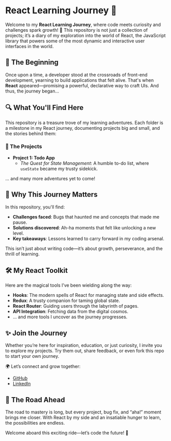 # React Learning Journey 🚀

Welcome to my **React Learning Journey**, where code meets curiosity and challenges spark growth! 🌟 This repository is not just a collection of projects; it’s a diary of my exploration into the world of React, the JavaScript library that powers some of the most dynamic and interactive user interfaces in the world.

## 🌌 The Beginning

Once upon a time, a developer stood at the crossroads of front-end development, yearning to build applications that felt alive. That's when **React** appeared—promising a powerful, declarative way to craft UIs. And thus, the journey began…

## 🔍 What You'll Find Here

This repository is a treasure trove of my learning adventures. Each folder is a milestone in my React journey, documenting projects big and small, and the stories behind them:

### 📝 The Projects

- **Project 1: Todo App**
  - _The Quest for State Management_: A humble to-do list, where `useState` became my trusty sidekick.

… and many more adventures yet to come!

## 🌟 Why This Journey Matters

In this repository, you'll find:

- **Challenges faced**: Bugs that haunted me and concepts that made me pause.
- **Solutions discovered**: Ah-ha moments that felt like unlocking a new level.
- **Key takeaways**: Lessons learned to carry forward in my coding arsenal.

This isn’t just about writing code—it’s about growth, perseverance, and the thrill of learning.

## 🛠️ My React Toolkit

Here are the magical tools I’ve been wielding along the way:

- **Hooks**: The modern spells of React for managing state and side effects.
- **Redux**: A trusty companion for taming global state.
- **React Router**: Guiding users through the labyrinth of pages.
- **API Integration**: Fetching data from the digital cosmos.
- … and more tools I uncover as the journey progresses.

## ✨ Join the Journey

Whether you’re here for inspiration, education, or just curiosity, I invite you to explore my projects. Try them out, share feedback, or even fork this repo to start your own journey.

🌍 Let’s connect and grow together:
- [GitHub](https://github.com/mayurbadgujar03/)
- [LinkedIn](https://www.linkedin.com/in/mayur-badgujar-060a7927b/)
## 🌈 The Road Ahead

The road to mastery is long, but every project, bug fix, and “aha!” moment brings me closer. With React by my side and an insatiable hunger to learn, the possibilities are endless.

Welcome aboard this exciting ride—let’s code the future! 🚀
